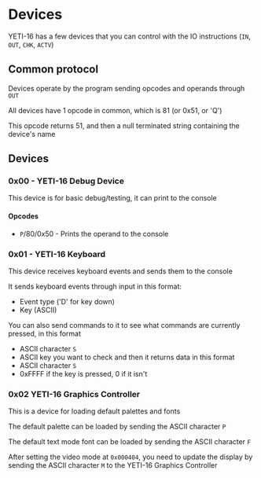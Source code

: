 # Devices
YETI-16 has a few devices that you can control with the IO instructions (`IN`, `OUT`, `CHK`, `ACTV`)

## Common protocol
Devices operate by the program sending opcodes and operands through `OUT`

All devices have 1 opcode in common, which is 81 (or 0x51, or 'Q')

This opcode returns 51, and then a null terminated string containing the device's name

## Devices
### 0x00 - YETI-16 Debug Device
This device is for basic debug/testing, it can print to the console

#### Opcodes
- `P`/80/0x50 - Prints the operand to the console

### 0x01 - YETI-16 Keyboard
This device receives keyboard events and sends them to the console

It sends keyboard events through input in this format:
- Event type ('D' for key down)
- Key (ASCII)

You can also send commands to it to see what commands are currently pressed, in this format
- ASCII character `S`
- ASCII key you want to check
and then it returns data in this format
- ASCII character `S`
- 0xFFFF if the key is pressed, 0 if it isn't

### 0x02 YETI-16 Graphics Controller
This is a device for loading default palettes and fonts

The default palette can be loaded by sending the ASCII character `P`

The default text mode font can be loaded by sending the ASCII character `F`

After setting the video mode at `0x000404`, you need to update the display by sending
the ASCII character `M` to the YETI-16 Graphics Controller
